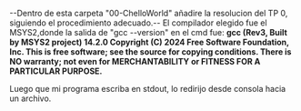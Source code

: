 --Dentro de esta carpeta "00-ChelloWorld" añadire la resolucion del TP 0, siguiendo el procedimiento adecuado.--
El compilador elegido fue el MSYS2,donde la salida de "gcc --version" en el cmd fue:
**gcc (Rev3, Built by MSYS2 project) 14.2.0
Copyright (C) 2024 Free Software Foundation, Inc.
This is free software; see the source for copying conditions.  There is NO
warranty; not even for MERCHANTABILITY or FITNESS FOR A PARTICULAR PURPOSE.**


Luego que mi programa escriba en stdout, lo redirijo desde consola hacia un archivo.
